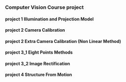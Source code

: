 ### Computer Vision Course project
#### project 1 Illumination and Projection Model
#### project 2 Camera Calibration
#### project 2 Extra Camera Calibration (Non Linear Method)
#### project 3_1 Eight Points Methods
#### project 3_2 Image Rectification
#### project 4 Structure From Motion

